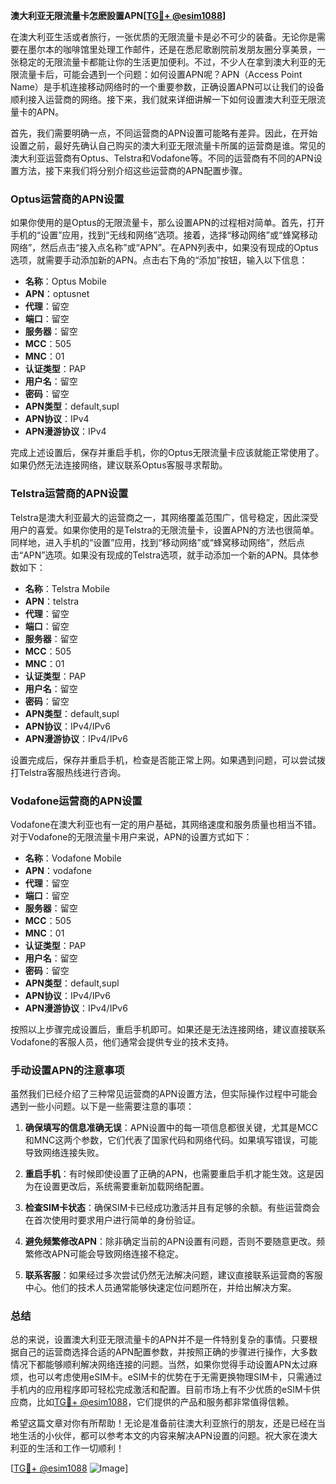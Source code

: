 **澳大利亚无限流量卡怎麽設置APN[[TG💪+ @esim1088](https://t.me/s/esim1088)]**

在澳大利亚生活或者旅行，一张优质的无限流量卡是必不可少的装备。无论你是需要在墨尔本的咖啡馆里处理工作邮件，还是在悉尼歌剧院前发朋友圈分享美景，一张稳定的无限流量卡都能让你的生活更加便利。不过，不少人在拿到澳大利亚的无限流量卡后，可能会遇到一个问题：如何设置APN呢？APN（Access Point Name）是手机连接移动网络时的一个重要参数，正确设置APN可以让我们的设备顺利接入运营商的网络。接下来，我们就来详细讲解一下如何设置澳大利亚无限流量卡的APN。

首先，我们需要明确一点，不同运营商的APN设置可能略有差异。因此，在开始设置之前，最好先确认自己购买的澳大利亚无限流量卡所属的运营商是谁。常见的澳大利亚运营商有Optus、Telstra和Vodafone等。不同的运营商有不同的APN设置方法，接下来我们将分别介绍这些运营商的APN配置步骤。

### Optus运营商的APN设置

如果你使用的是Optus的无限流量卡，那么设置APN的过程相对简单。首先，打开手机的“设置”应用，找到“无线和网络”选项。接着，选择“移动网络”或“蜂窝移动网络”，然后点击“接入点名称”或“APN”。在APN列表中，如果没有现成的Optus选项，就需要手动添加新的APN。点击右下角的“添加”按钮，输入以下信息：

- **名称**：Optus Mobile
- **APN**：optusnet
- **代理**：留空
- **端口**：留空
- **服务器**：留空
- **MCC**：505
- **MNC**：01
- **认证类型**：PAP
- **用户名**：留空
- **密码**：留空
- **APN类型**：default,supl
- **APN协议**：IPv4
- **APN漫游协议**：IPv4

完成上述设置后，保存并重启手机，你的Optus无限流量卡应该就能正常使用了。如果仍然无法连接网络，建议联系Optus客服寻求帮助。

### Telstra运营商的APN设置

Telstra是澳大利亚最大的运营商之一，其网络覆盖范围广，信号稳定，因此深受用户的喜爱。如果你使用的是Telstra的无限流量卡，设置APN的方法也很简单。同样地，进入手机的“设置”应用，找到“移动网络”或“蜂窝移动网络”，然后点击“APN”选项。如果没有现成的Telstra选项，就手动添加一个新的APN。具体参数如下：

- **名称**：Telstra Mobile
- **APN**：telstra
- **代理**：留空
- **端口**：留空
- **服务器**：留空
- **MCC**：505
- **MNC**：01
- **认证类型**：PAP
- **用户名**：留空
- **密码**：留空
- **APN类型**：default,supl
- **APN协议**：IPv4/IPv6
- **APN漫游协议**：IPv4/IPv6

设置完成后，保存并重启手机，检查是否能正常上网。如果遇到问题，可以尝试拨打Telstra客服热线进行咨询。

### Vodafone运营商的APN设置

Vodafone在澳大利亚也有一定的用户基础，其网络速度和服务质量也相当不错。对于Vodafone的无限流量卡用户来说，APN的设置方式如下：

- **名称**：Vodafone Mobile
- **APN**：vodafone
- **代理**：留空
- **端口**：留空
- **服务器**：留空
- **MCC**：505
- **MNC**：01
- **认证类型**：PAP
- **用户名**：留空
- **密码**：留空
- **APN类型**：default,supl
- **APN协议**：IPv4/IPv6
- **APN漫游协议**：IPv4/IPv6

按照以上步骤完成设置后，重启手机即可。如果还是无法连接网络，建议直接联系Vodafone的客服人员，他们通常会提供专业的技术支持。

### 手动设置APN的注意事项

虽然我们已经介绍了三种常见运营商的APN设置方法，但实际操作过程中可能会遇到一些小问题。以下是一些需要注意的事项：

1. **确保填写的信息准确无误**：APN设置中的每一项信息都很关键，尤其是MCC和MNC这两个参数，它们代表了国家代码和网络代码。如果填写错误，可能导致网络连接失败。
   
2. **重启手机**：有时候即使设置了正确的APN，也需要重启手机才能生效。这是因为在设置更改后，系统需要重新加载网络配置。

3. **检查SIM卡状态**：确保SIM卡已经成功激活并且有足够的余额。有些运营商会在首次使用时要求用户进行简单的身份验证。

4. **避免频繁修改APN**：除非确定当前的APN设置有问题，否则不要随意更改。频繁修改APN可能会导致网络连接不稳定。

5. **联系客服**：如果经过多次尝试仍然无法解决问题，建议直接联系运营商的客服中心。他们的技术人员通常能够快速定位问题所在，并给出解决方案。

### 总结

总的来说，设置澳大利亚无限流量卡的APN并不是一件特别复杂的事情。只要根据自己的运营商选择合适的APN配置参数，并按照正确的步骤进行操作，大多数情况下都能够顺利解决网络连接的问题。当然，如果你觉得手动设置APN太过麻烦，也可以考虑使用eSIM卡。eSIM卡的优势在于无需更换物理SIM卡，只需通过手机内的应用程序即可轻松完成激活和配置。目前市场上有不少优质的eSIM卡供应商，比如[TG💪+ @esim1088](https://t.me/s/esim1088)，它们提供的产品和服务都非常值得信赖。

希望这篇文章对你有所帮助！无论是准备前往澳大利亚旅行的朋友，还是已经在当地生活的小伙伴，都可以参考本文的内容来解决APN设置的问题。祝大家在澳大利亚的生活和工作一切顺利！

[[TG💪+ @esim1088](https://t.me/s/esim1088) ![Image](https://i.postimg.cc/4NQfJmqS/Snipaste-2025-05-13-00-14-12.png)]